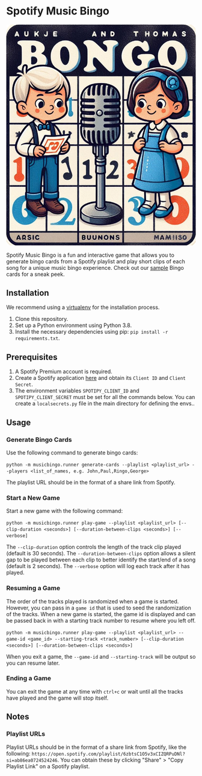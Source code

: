 # Spotify Music Bingo

![banner](layout/logo.jpg)

Spotify Music Bingo is a fun and interactive game that allows you to generate bingo cards from a Spotify playlist and play short clips of each song for a unique music bingo experience. Check out our [sample](sample-cards) Bingo cards for a sneak peek.

## Installation

We recommend using a [virtualenv](https://virtualenv.pypa.io/) for the installation process.

1. Clone this repository.
2. Set up a Python environment using Python 3.8.
3. Install the necessary dependencies using pip: `pip install -r requirements.txt`.

## Prerequisites

1. A Spotify Premium account is required.
2. Create a Spotify application [here](https://developer.spotify.com/dashboard/applications) and obtain its `Client ID` and `Client Secret`.
3. The environment variables `SPOTIPY_CLIENT_ID` and `SPOTIPY_CLIENT_SECRET` must be set for all the commands below. You can create a `localsecrets.py` file in the main directory for defining the envs..

## Usage

### Generate Bingo Cards

Use the following command to generate bingo cards:

`python -m musicbingo.runner generate-cards --playlist <playlist_url> --players <list_of_names, e.g. John,Paul,Ringo,George>`

The playlist URL should be in the format of a share link from Spotify.

### Start a New Game

Start a new game with the following command:

`python -m musicbingo.runner play-game --playlist <playlist_url> [--clip-duration <seconds>] [--duration-between-clips <seconds>] [--verbose]`

The `--clip-duration` option controls the length of the track clip played (default is 30 seconds). The `--duration-between-clips` option allows a silent gap to be played between each clip to better identify the start/end of a song (default is 2 seconds). The `--verbose` option will log each track after it has played.

### Resuming a Game

The order of the tracks played is randomized when a game is started. However, you can pass in a `game id` that is used to seed the randomization of the tracks. When a new game is started, the game id is displayed and can be passed back in with a starting track number to resume where you left off.

`python -m musicbingo.runner play-game --playlist <playlist_url> --game-id <game_id> --starting-track <track_number> [--clip-duration <seconds>] [--duration-between-clips <seconds>]`

When you exit a game, the `--game-id` and `--starting-track` will be output so you can resume later.

### Ending a Game

You can exit the game at any time with `ctrl+c` or wait until all the tracks have played and the game will stop itself.

## Notes

### Playlist URLs

Playlist URLs should be in the format of a share link from Spotify, like the following: `https://open.spotify.com/playlist/6zbtsC1O5v3xCIZQRPuDNl?si=ab86ea0724524246`. You can obtain these by clicking "Share" > "Copy Playlist Link" on a Spotify playlist.
